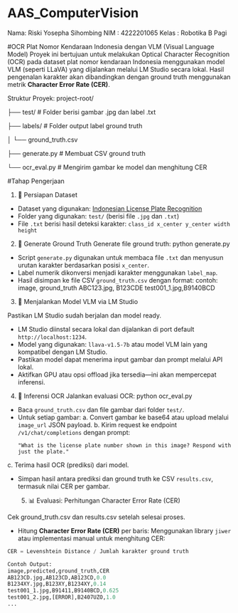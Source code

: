 # AAS_ComputerVision
Nama: Riski Yosepha Sihombing
NIM  : 4222201065
Kelas : Robotika B Pagi

#OCR Plat Nomor Kendaraan Indonesia dengan VLM (Visual Language Model)
Proyek ini bertujuan untuk melakukan Optical Character Recognition (OCR) pada dataset plat nomor kendaraan Indonesia menggunakan model VLM (seperti LLaVA) yang dijalankan melalui LM Studio secara lokal. Hasil pengenalan karakter akan dibandingkan dengan ground truth menggunakan metrik **Character Error Rate (CER)**.

Struktur Proyek:
project-root/

├── test/ # Folder berisi gambar .jpg dan label .txt

├── labels/ # Folder output label ground truth

│ └── ground_truth.csv

├── generate.py # Membuat CSV ground truth

└── ocr_eval.py # Mengirim gambar ke model dan menghitung CER

#Tahap Pengerjaan
1. 📁 Persiapan Dataset
- Dataset yang digunakan: [Indonesian License Plate Recognition](https://www.kaggle.com/datasets/juanthomaswijaya/indonesianlicense-plate-dataset)
- Folder yang digunakan: `test/` (berisi file `.jpg` dan `.txt`)
- File `.txt` berisi hasil deteksi karakter: `class_id x_center y_center width height`
  
2. 🧾 Generate Ground Truth
Generate file ground truth:
   python generate.py

- Script `generate.py` digunakan untuk membaca file `.txt` dan menyusun urutan karakter berdasarkan posisi `x_center`.
- Label numerik dikonversi menjadi karakter menggunakan `label_map`.
- Hasil disimpan ke file CSV `ground_truth.csv` dengan format:
  contoh:
image, ground_truth
ABC123.jpg, B123CDE
test001_1.jpg,B9140BCD

3.   🤖 Menjalankan Model VLM via LM Studio

Pastikan LM Studio sudah berjalan dan model ready.
   
- LM Studio diinstal secara lokal dan dijalankan di port default `http://localhost:1234`.
- Model yang digunakan: `llava-v1.5-7b` atau model VLM lain yang kompatibel dengan LM Studio.
- Pastikan model dapat menerima input gambar dan prompt melalui API lokal.
- Aktifkan GPU atau opsi offload jika tersedia—ini akan mempercepat inferensi.
  
4. 🧠 Inferensi OCR
Jalankan evaluasi OCR:
   python ocr_eval.py


- Baca `ground_truth.csv` dan file gambar dari folder `test/`.
- Untuk setiap gambar:
a. Convert gambar ke base64 atau upload melalui `image_url` JSON payload.
b. Kirim request ke endpoint `/v1/chat/completions` dengan prompt:
   ```
   "What is the license plate number shown in this image? Respond with just the plate."
   ```
c. Terima hasil OCR (prediksi) dari model.
- Simpan hasil antara prediksi dan ground truth ke CSV `results.csv`, termasuk nilai CER per gambar.
 
  5. 📊 Evaluasi: Perhitungan Character Error Rate (CER)

Cek ground_truth.csv dan results.csv setelah selesai proses.
     
- Hitung **Character Error Rate (CER)** per baris:
Menggunakan library `jiwer` atau implementasi manual untuk menghitung CER:
```python
CER = Levenshtein Distance / Jumlah karakter ground truth

Contoh Output:
image,predicted,ground_truth,CER
AB123CD.jpg,AB123CD,AB123CD,0.0
B1234XY.jpg,B123XY,B1234XY,0.14
test001_1.jpg,B91411,B9140BCD,0.625
test001_2.jpg,[ERROR],B2407UZO,1.0
...
